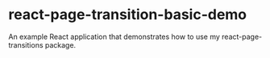 # react-page-transition-basic-demo

An example React application that demonstrates how to use  my react-page-transitions package. 
